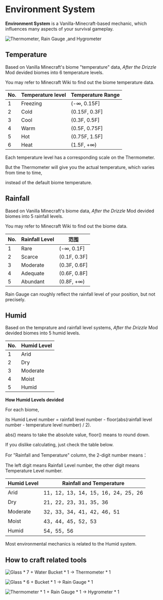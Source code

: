 # Environment System

**Environment System** is a Vanilla-Minecraft-based mechanic, which influences many aspects of your survival gameplay.

![Thermometer, Rain Gauge ,and Hygrometer](../.gitbook/assets/blocks-items/environment.png)

## Temperature

Based on Vanilla Minecraft's biome "temperature" data, *After the Drizzle* Mod devided biomes into 6 temperature levels.

You may refer to Minecraft Wiki to find out the biome temperature data.

| No. | Temperature level | Temperature Range |
|------|------|------|
| 1 | Freezing | (-∞, 0.15F] |
| 2 | Cold | (0.15F, 0.3F] |
| 3 | Cool | (0.3F, 0.5F] |
| 4 | Warm | (0.5F, 0.75F] |
| 5 | Hot | (0.75F, 1.5F] |
| 6 | Heat | (1.5F, +∞) |

Each temperature level has a corresponding scale on the Thermometer.

But the Thermometer will give you the actual temperature, which varies from time to time,

instead of the default biome temperature.

## Rainfall

Based on Vanilla Minecraft's biome data, *After the Drizzle* Mod devided biomes into 5 rainfall levels.

You may refer to Minecraft Wiki to find out the biome data.

| No. | Rainfall Level | 范围 |
|----------|------|------|
| 1 | Rare | (-∞, 0.1F] |
| 2 | Scarce | (0.1F, 0.3F] |
| 3 | Moderate | (0.3F, 0.6F] |
| 4 | Adequate | (0.6F, 0.8F] |
| 5 | Abundant | (0.8F, +∞) |

Rain Gauge can roughly reflect the rainfall level of your position, but not precisely.

## Humid

Based on the temprature and rainfall level systems, *After the Drizzle* Mod devided biomes into 5 humid levels.

| No. | Humid Level |
|------|----------|
| 1 | Arid |
| 2 | Dry |
| 3 | Moderate |
| 4 | Moist |
| 5 | Humid |

**How Humid Levels devided**

For each biome, 

its Humid Level number = rainfall level number - floor(abs(rainfall level number - temperature level number) / 2).

abs() means to take the absolute value, floor() means to round down.

If you dislike calculating, just check the table below.

For "Rainfall and Temperature" column, the 2-digit number means：

The left digit means Rainfall Level number, the other digit means Temperature Level number.

| Humid Level | Rainfall and Temperature |
|------|------|
| Arid | 11，12，13，14，15，16，24，25，26 |
| Dry | 21，22，23，31，35，36 |
| Moderate | 32，33，34，41，42，46，51 |
| Moist | 43，44，45，52，53 |
| Humid | 54，55，56|

Most environmental mechanics is related to the Humid system.

## How to craft related tools

![Glass * 7 + Water Bucket * 1 → Thermometer * 1](../.gitbook/assets/recipes/thermometer_recipe.png)

![Glass * 6 + Bucket * 1 → Rain Gauge * 1](../.gitbook/assets/recipes/rain_gauge_recipe.png)

![Thermometer * 1 + Rain Gauge * 1 → Hygrometer * 1](../.gitbook/assets/recipes/hygrometer_recipe.png)
